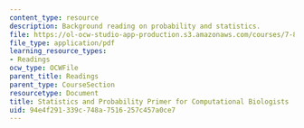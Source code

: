 ```yaml
---
content_type: resource
description: Background reading on probability and statistics.
file: https://ol-ocw-studio-app-production.s3.amazonaws.com/courses/7-89j-topics-in-computational-and-systems-biology-fall-2010/94e4f291339c748a7516257c457a0ce7_MIT7_89JF10_statsprimer.pdf
file_type: application/pdf
learning_resource_types:
- Readings
ocw_type: OCWFile
parent_title: Readings
parent_type: CourseSection
resourcetype: Document
title: Statistics and Probability Primer for Computational Biologists
uid: 94e4f291-339c-748a-7516-257c457a0ce7
---
```

